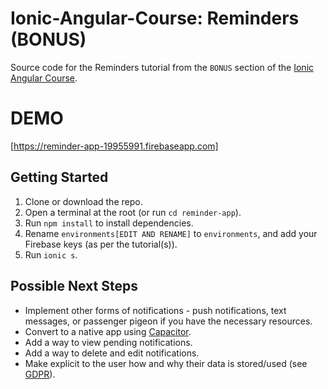 # Ionic-Angular-Course: Reminders (BONUS)
Source code for the Reminders tutorial from the `BONUS` section of the [Ionic Angular Course](https://github.com/didaktio/Ionic-Angular-Course).

# DEMO
[https://reminder-app-19955991.firebaseapp.com]

## Getting Started
1) Clone or download the repo.
2) Open a terminal at the root (or run `cd reminder-app`).
3) Run `npm install` to install dependencies.
4) Rename `environments[EDIT AND RENAME]` to `environments`, and add your Firebase keys (as per the tutorial(s)).
5) Run `ionic s`.

## Possible Next Steps
* Implement other forms of notifications - push notifications, text messages, or passenger pigeon if you have the necessary resources.
* Convert to a native app using [Capacitor](https://capacitor.ionicframework.com/).
* Add a way to view pending notifications.
* Add a way to delete and edit notifications.
* Make explicit to the user how and why their data is stored/used (see [GDPR](https://ico.org.uk/for-organisations/guide-to-data-protection/guide-to-the-general-data-protection-regulation-gdpr)).
